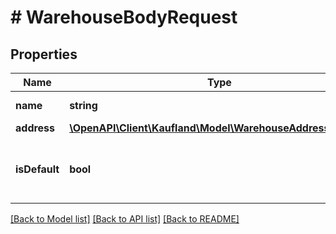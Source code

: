 # # WarehouseBodyRequest

## Properties

Name | Type | Description | Notes
------------ | ------------- | ------------- | -------------
**name** | **string** | Name of warehouse |
**address** | [**\OpenAPI\Client\Kaufland\Model\WarehouseAddressRequest**](WarehouseAddressRequest.md) |  |
**isDefault** | **bool** | Is this Warehouse set as default for you. |

[[Back to Model list]](../../README.md#models) [[Back to API list]](../../README.md#endpoints) [[Back to README]](../../README.md)
